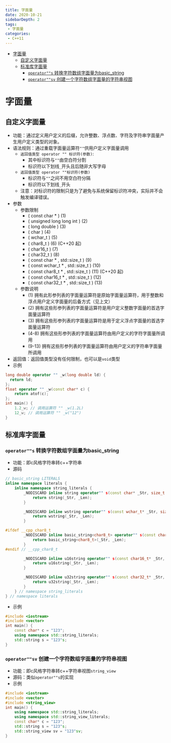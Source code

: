 ```yaml
---
title: 字面量
date: 2020-10-21
sidebarDepth: 2
tags:
 - 字面量
categories:
 - C++11
---
```

- [字面量](#字面量)
  - [自定义字面量](#自定义字面量)
  - [标准库字面量](#标准库字面量)
    - [`operator""s` 转换字符数组字面量为basic_string](#operators-转换字符数组字面量为basic_string)
    - [`operator""sv` 创建一个字符数组字面量的字符串视图](#operatorsv-创建一个字符数组字面量的字符串视图)
# 字面量
## 自定义字面量
- 功能：通过定义用户定义的后缀，允许整数、浮点数、字符及字符串字面量产生用户定义类型的对象。
- 语法规则：通过重载字面量运算符`""`供用户定义字面量调用
  - `返回值类型 operator "" 标识符(参数)`:
    - 其中标识符与`""`由空白符分割
    - 标识符以下划线`_`开头且后随非大写字母
  - `返回值类型 operator ""标识符(参数)`
    - 标识符与`""`之间不用空白符分隔
    - 标识符以下划线`_`开头
  - 注意：对标识符的限制只是为了避免与系统保留标识符冲突，实际并不会触发编译错误。
- 参数
  - 参数限制
    - ( const char * )	(1)	
    - ( unsigned long long int )	(2)
    - ( long double )	(3)	
    - ( char )	(4)	
    - ( wchar_t )	(5)	
    - ( char8_t )	(6)	(C++20 起)
    - ( char16_t )	(7)	
    - ( char32_t )	(8)	
    - ( const char * , std::size_t )	(9)	
    - ( const wchar_t * , std::size_t )	(10)	
    - ( const char8_t * , std::size_t )	(11)	(C++20 起)
    - ( const char16_t * , std::size_t )	(12)	
    - ( const char32_t * , std::size_t )	(13)	
  - 参数说明
    - (1) 拥有此形参列表的字面量运算符是原始字面量运算符，用于整数和浮点用户定义字面量的后备方式（见上文）
    - (2) 拥有这些形参列表的字面量运算符是用户定义整数字面量的首选字面量运算符
    - (3) 拥有这些形参列表的字面量运算符是用于定义浮点字面量的首选字面量运算符
    - (4-8) 拥有这些形参列表的字面量运算符由用户定义的字符字面量所调用
    - (9-13) 拥有这些形参列表的字面量运算符由用户定义的字符串字面量所调用
- 返回值：返回值类型没有任何限制，也可以是`void`类型
- 示例
```cpp
long double operator "" _w(long double ld) { 
  return ld; 
};
float operator "" _w(const char* c) {
    return atof(c);
};
int main() {
    1.2_w; // 调用运算符 "" _w(1.2L)
    12_w; // 调用运算符 "" _w("12")
}
```
## 标准库字面量
### `operator""s` 转换字符数组字面量为basic_string
- 功能：即c风格字符串转c++字符串
- 源码
```cpp
// basic_string LITERALS
inline namespace literals {
    inline namespace string_literals {
        _NODISCARD inline string operator"" s(const char* _Str, size_t _Len) {
            return string(_Str, _Len);
        }

        _NODISCARD inline wstring operator"" s(const wchar_t* _Str, size_t _Len) {
            return wstring(_Str, _Len);
        }

#ifdef __cpp_char8_t
        _NODISCARD inline basic_string<char8_t> operator"" s(const char8_t* _Str, size_t _Len) {
            return basic_string<char8_t>(_Str, _Len);
        }
#endif // __cpp_char8_t

        _NODISCARD inline u16string operator"" s(const char16_t* _Str, size_t _Len) {
            return u16string(_Str, _Len);
        }

        _NODISCARD inline u32string operator"" s(const char32_t* _Str, size_t _Len) {
            return u32string(_Str, _Len);
        }
    } // namespace string_literals
} // namespace literals
```
- 示例
```cpp
#include <iostream>
#include <vector>
int main() {
	const char* c = "123";
	using namespace std::string_literals;
	std::string s = "123"s;
}
```
### `operator""sv` 创建一个字符数组字面量的字符串视图
- 功能：即c风格字符串转c++字符串视图`string_view`
- 源码：类似`operator""s`的实现
- 示例
```cpp
#include <iostream>
#include <vector>
#include <string_view>
int main() {
	using namespace std::string_literals;
	using namespace std::string_view_literals;
	const char* c = "123";
	std::string s = "123"s;
	std::string_view sv = "123"sv;
}